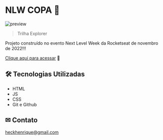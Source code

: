 # NLW COPA 🚀

![preview](./fundo.png)

> Trilha Explorer

Projeto construído no evento Next Level Week da Rocketseat de novembro de 2022!!!

[Clique aqui para acessar](https://henriqueheck.github.io/NLW-Copa-2022_Explorer/) 🔗

## 🛠 Tecnologias Utilizadas

- HTML
- JS
- CSS
- Git e Github

## ✉ Contato

heckhenrique@gmail.com
